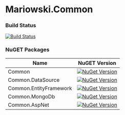 # Mariowski.Common

### Build Status
[![Build Status](https://travis-ci.org/Xandev/Mariowski.Common.svg?branch=master)](https://travis-ci.org/Xandev/Mariowski.Common)

### NuGET Packages
| Name | NuGET Version |
|---|---|
| Common | [![NuGet Version](https://badge.fury.io/nu/Mariowski.Common.svg)](https://badge.fury.io/nu/Mariowski.Common) |
| Common.DataSource | [![NuGet Version](https://badge.fury.io/nu/Mariowski.Common.DataSource.svg)](https://badge.fury.io/nu/Mariowski.Common.DataSource) |
| Common.EntityFramework | [![NuGet Version](https://badge.fury.io/nu/Mariowski.Common.EntityFramework.svg)](https://badge.fury.io/nu/Mariowski.Common.EntityFramework) |
| Common.MongoDb | [![NuGet Version](https://badge.fury.io/nu/Mariowski.Common.MongoDb.svg)](https://badge.fury.io/nu/Mariowski.Common.MongoDb) |
| Common.AspNet | [![NuGet Version](https://badge.fury.io/nu/Mariowski.Common.AspNet.svg)](https://badge.fury.io/nu/Mariowski.Common.AspNet) |